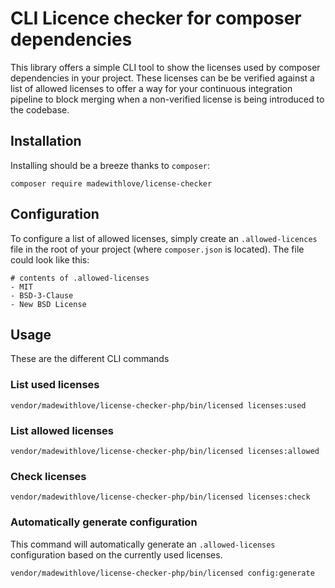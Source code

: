 # CLI Licence checker for composer dependencies
This library offers a simple CLI tool to show the licenses used by composer dependencies in your project.
These licenses can be be verified against a list of allowed licenses to offer a way for your continuous integration
pipeline to block merging when a non-verified license is being introduced to the codebase.

## Installation
Installing should be a breeze thanks to `composer`:

```
composer require madewithlove/license-checker
```

## Configuration
To configure a list of allowed licenses, simply create an `.allowed-licences` file in the root of your project (where `composer.json` is located).
The file could look like this:
```
# contents of .allowed-licenses
- MIT
- BSD-3-Clause
- New BSD License
```

## Usage
These are the different CLI commands

### List used licenses
```
vendor/madewithlove/license-checker-php/bin/licensed licenses:used
```

### List allowed licenses
```
vendor/madewithlove/license-checker-php/bin/licensed licenses:allowed
```

### Check licenses
```
vendor/madewithlove/license-checker-php/bin/licensed licenses:check
```

### Automatically generate configuration
This command will automatically generate an `.allowed-licenses` configuration based on the currently used licenses.
```
vendor/madewithlove/license-checker-php/bin/licensed config:generate
```
